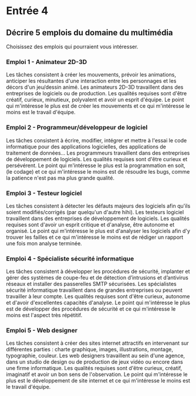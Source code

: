 # Entrée 4
## Décrire 5 emplois du domaine du multimédia
Choisissez des emplois qui pourraient vous intéresser.

### Emploi 1 - Animateur 2D-3D
Les tâches consistent à créer les mouvements, prévoir les animations, anticiper les résultantes d'une interaction entre les personnages et les décors d'un jeu/dessin animé. Les animateurs 2D-3D travaillent dans des entreprises de logiciels ou de production. Les qualités requises sont d'être créatif, curieux, minutieux, polyvalent et avoir un esprit d'équipe. Le point qui m'intéresse le plus est de créer les mouvements et ce qui m'intéresse le moins est le travail d'équipe.

### Emploi 2 - Programmeur/développeur de logiciel
Les tâches consistent à écrire, modifier, intégrer et mettre à l'essai le code informatique pour des applications logicielles, des applications de traitement de données... Les programmeurs travaillent dans des entreprises de développement de logiciels. Les qualités requises sont d'être curieux et persévérent. Le point qui m'intéresse le plus est la programmation en soit, (le codage) et ce qui m'intéresse le moins est de résoudre les bugs, comme la patience n'est pas ma plus grande qualité.

### Emploi 3 - Testeur logiciel
Les tâches consistent à détecter les défauts majeurs des logiciels afin qu'ils soient modifiés/corrigés (par quelqu'un d'autre hihi). Les testeurs logiciel travaillent dans des entreprises de développement de logiciels. Les qualités requises sont d'avoir un esprit critique et d'analyse, être autonome et organisé. Le point qui m'intéresse le plus est d'analyser les logiciels afin d'y trouver les failles et ce qui m'intéresse le moins est de rédiger un rapport une fois mon analyse terminée.

### Emploi 4 - Spécialiste sécurité informatique
Les tâches consistent à développer les procédures de sécurité, implanter et gérer des systèmes de coupe-feu et de détection d’intrusions et d’antivirus réseaux et installer des passerelles SMTP sécurisées. Les spécialistes sécurité informatique travaillent dans de grandes entreprises ou peuvent travailler à leur compte. Les qualités requises sont d'être curieux, autonome et d'avoir d'excellentes capacités d'analyse.
Le point qui m'intéresse le plus est de développer des procédures de sécurité et ce qui m'intéresse le moins est l'aspect très répétitif.

### Emploi 5 - Web designer
Les tâches consistent à créer des sites internet attractifs en intervenant sur différentes parties : charte graphique, images, illustrations, montage, typographie, couleur. Les web designers travaillent au sein d'une agence, dans un studio de design ou de production de jeux vidéo ou encore dans une firme informatique. 
Les qualités requises sont d'être curieux, créatif, imaginatif et avoir un bon sens de l'observation.
Le point qui m'intéresse le plus est le développement de site internet et ce qui m'intéresse le moins est le travail d'équipe.
